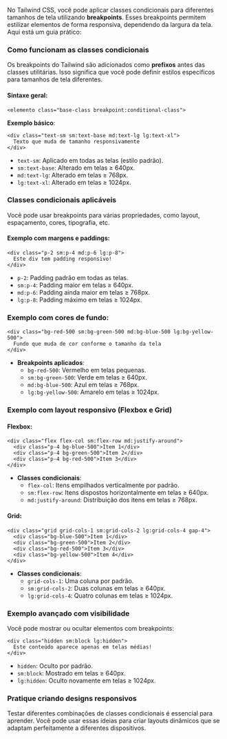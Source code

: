 No Tailwind CSS, você pode aplicar classes condicionais para diferentes tamanhos de tela utilizando **breakpoints**. Esses breakpoints permitem estilizar elementos de forma responsiva, dependendo da largura da tela. Aqui está um guia prático:

### **Como funcionam as classes condicionais**

Os breakpoints do Tailwind são adicionados como **prefixos** antes das classes utilitárias. Isso significa que você pode definir estilos específicos para tamanhos de tela diferentes.

#### **Sintaxe geral**:

```
<elemento class="base-class breakpoint:conditional-class">
```

**Exemplo básico**:

```
<div class="text-sm sm:text-base md:text-lg lg:text-xl">
  Texto que muda de tamanho responsivamente
</div>
```

- `text-sm`: Aplicado em todas as telas (estilo padrão).
- `sm:text-base`: Alterado em telas ≥ 640px.
- `md:text-lg`: Alterado em telas ≥ 768px.
- `lg:text-xl`: Alterado em telas ≥ 1024px.

### **Classes condicionais aplicáveis**

Você pode usar breakpoints para várias propriedades, como layout, espaçamento, cores, tipografia, etc.

#### **Exemplo com margens e paddings**:

```
<div class="p-2 sm:p-4 md:p-6 lg:p-8">
  Este div tem padding responsivo!
</div>
```

- `p-2`: Padding padrão em todas as telas.
- `sm:p-4`: Padding maior em telas ≥ 640px.
- `md:p-6`: Padding ainda maior em telas ≥ 768px.
- `lg:p-8`: Padding máximo em telas ≥ 1024px.

### **Exemplo com cores de fundo**:

```
<div class="bg-red-500 sm:bg-green-500 md:bg-blue-500 lg:bg-yellow-500">
  Fundo que muda de cor conforme o tamanho da tela
</div>
```

- **Breakpoints aplicados**:
    - `bg-red-500`: Vermelho em telas pequenas.
    - `sm:bg-green-500`: Verde em telas ≥ 640px.
    - `md:bg-blue-500`: Azul em telas ≥ 768px.
    - `lg:bg-yellow-500`: Amarelo em telas ≥ 1024px.

### **Exemplo com layout responsivo (Flexbox e Grid)**

#### **Flexbox**:

```
<div class="flex flex-col sm:flex-row md:justify-around">
  <div class="p-4 bg-blue-500">Item 1</div>
  <div class="p-4 bg-green-500">Item 2</div>
  <div class="p-4 bg-red-500">Item 3</div>
</div>
```

- **Classes condicionais**:
    - `flex-col`: Itens empilhados verticalmente por padrão.
    - `sm:flex-row`: Itens dispostos horizontalmente em telas ≥ 640px.
    - `md:justify-around`: Distribuição dos itens em telas ≥ 768px.

#### **Grid**:

```
<div class="grid grid-cols-1 sm:grid-cols-2 lg:grid-cols-4 gap-4">
  <div class="bg-blue-500">Item 1</div>
  <div class="bg-green-500">Item 2</div>
  <div class="bg-red-500">Item 3</div>
  <div class="bg-yellow-500">Item 4</div>
</div>
```

- **Classes condicionais**:
    - `grid-cols-1`: Uma coluna por padrão.
    - `sm:grid-cols-2`: Duas colunas em telas ≥ 640px.
    - `lg:grid-cols-4`: Quatro colunas em telas ≥ 1024px.

### **Exemplo avançado com visibilidade**

Você pode mostrar ou ocultar elementos com breakpoints:

```
<div class="hidden sm:block lg:hidden">
  Este conteúdo aparece apenas em telas médias!
</div>
```

- `hidden`: Oculto por padrão.
- `sm:block`: Mostrado em telas ≥ 640px.
- `lg:hidden`: Oculto novamente em telas ≥ 1024px.

### **Pratique criando designs responsivos**

Testar diferentes combinações de classes condicionais é essencial para aprender. Você pode usar essas ideias para criar layouts dinâmicos que se adaptam perfeitamente a diferentes dispositivos.



